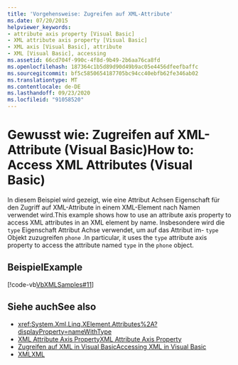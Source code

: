```yaml
---
title: 'Vorgehensweise: Zugreifen auf XML-Attribute'
ms.date: 07/20/2015
helpviewer_keywords:
- attribute axis property [Visual Basic]
- XML attribute axis property [Visual Basic]
- XML axis [Visual Basic], attribute
- XML [Visual Basic], accessing
ms.assetid: 66cd704f-990c-4f8d-9b49-2b6aa76ca8fd
ms.openlocfilehash: 187364c1b5d89d90d49b9ac05e4456dfeefbaffc
ms.sourcegitcommit: bf5c5850654187705bc94cc40ebfb62fe346ab02
ms.translationtype: MT
ms.contentlocale: de-DE
ms.lasthandoff: 09/23/2020
ms.locfileid: "91058520"
---
```

# <a name="how-to-access-xml-attributes-visual-basic"></a><span data-ttu-id="ddd66-102">Gewusst wie: Zugreifen auf XML-Attribute (Visual Basic)</span><span class="sxs-lookup"><span data-stu-id="ddd66-102">How to: Access XML Attributes (Visual Basic)</span></span>

<span data-ttu-id="ddd66-103">In diesem Beispiel wird gezeigt, wie eine Attribut Achsen Eigenschaft für den Zugriff auf XML-Attribute in einem XML-Element nach Namen verwendet wird.</span><span class="sxs-lookup"><span data-stu-id="ddd66-103">This example shows how to use an attribute axis property to access XML attributes in an XML element by name.</span></span> <span data-ttu-id="ddd66-104">Insbesondere wird die `type` Eigenschaft Attribut Achse verwendet, um auf das Attribut im- `type` Objekt zuzugreifen `phone` .</span><span class="sxs-lookup"><span data-stu-id="ddd66-104">In particular, it uses the `type` attribute axis property to access the attribute named `type` in the `phone` object.</span></span>  
  
## <a name="example"></a><span data-ttu-id="ddd66-105">Beispiel</span><span class="sxs-lookup"><span data-stu-id="ddd66-105">Example</span></span>  

 [!code-vb[VbXMLSamples#11](~/samples/snippets/visualbasic/VS_Snippets_VBCSharp/VbXMLSamples/VB/XMLSamples5.vb#11)]  
  
## <a name="see-also"></a><span data-ttu-id="ddd66-106">Siehe auch</span><span class="sxs-lookup"><span data-stu-id="ddd66-106">See also</span></span>

- <xref:System.Xml.Linq.XElement.Attributes%2A?displayProperty=nameWithType>
- [<span data-ttu-id="ddd66-107">XML Attribute Axis Property</span><span class="sxs-lookup"><span data-stu-id="ddd66-107">XML Attribute Axis Property</span></span>](../../../language-reference/xml-axis/xml-attribute-axis-property.md)
- [<span data-ttu-id="ddd66-108">Zugreifen auf XML in Visual Basic</span><span class="sxs-lookup"><span data-stu-id="ddd66-108">Accessing XML in Visual Basic</span></span>](accessing-xml.md)
- [<span data-ttu-id="ddd66-109">XML</span><span class="sxs-lookup"><span data-stu-id="ddd66-109">XML</span></span>](index.md)
